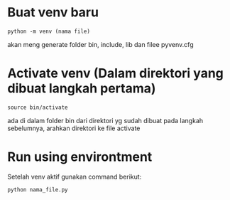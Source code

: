 # Buat venv baru
```
python -m venv (nama file)
```
akan meng generate folder bin, include, lib dan filee pyvenv.cfg

# Activate venv (Dalam direktori yang dibuat langkah pertama)

```
source bin/activate
```
ada di dalam folder bin dari direktori yg sudah dibuat pada langkah sebelumnya, arahkan direktori ke file activate

# Run using environtment

Setelah venv aktif gunakan command berikut: 
```
python nama_file.py
```